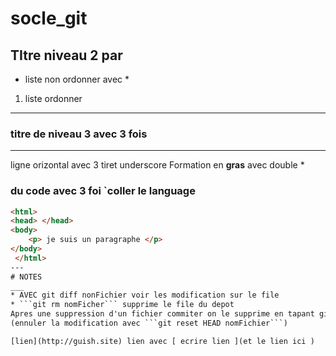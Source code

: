 # socle_git
## TItre niveau 2 par #
* liste non ordonner avec *

1. liste ordonner 

---
### titre de niveau 3 avec 3 fois #
___
 ligne orizontal avec 3 tiret underscore
Formation en **gras** avec double *

### du code avec 3 foi  `coller  le language 
```html
<html>
<head> </head>
<body>
	<p> je suis un paragraphe </p>
</body>
 </html>
---
# NOTES
___
* AVEC git diff nonFichier voir les modification sur le file
* ```git rm nomFicher``` supprime le file du depot 
Apres une suppression d'un fichier commiter on le supprime en tapant git rm nomFichier
(ennuler la modification avec ```git reset HEAD nomFichier```)

[lien](http://guish.site) lien avec [ ecrire lien ](et le lien ici )
